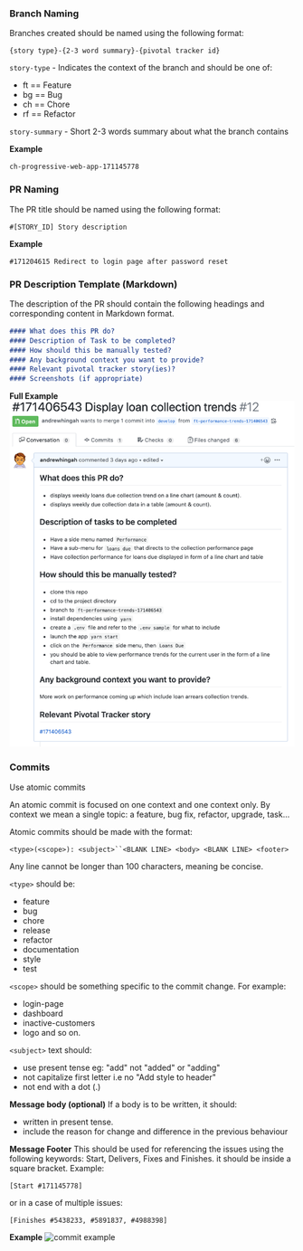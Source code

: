 ### Branch Naming

Branches created should be named using the following format:

```
{story type}-{2-3 word summary}-{pivotal tracker id}
```

`story-type` - Indicates the context of the branch and should be one of:

- ft == Feature
- bg == Bug
- ch == Chore
- rf == Refactor

`story-summary` - Short 2-3 words summary about what the branch contains

**Example**

```
ch-progressive-web-app-171145778
```

### PR Naming

The PR title should be named using the following format:

```
#[STORY_ID] Story description
```

**Example**

```
#171204615 Redirect to login page after password reset
```

### PR Description Template (Markdown)

The description of the PR should contain the following headings and corresponding content in Markdown format.

```md
#### What does this PR do?
#### Description of Task to be completed?
#### How should this be manually tested?
#### Any background context you want to provide?
#### Relevant pivotal tracker story(ies)?
#### Screenshots (if appropriate)
```

**Full Example**
![PR example](https://github.com/opentechglobal/gitworkflow/blob/master/images/pr_ex.png)


### Commits

Use atomic commits

An atomic commit is focused on one context and one context only.
By context we mean a single topic: a feature, bug fix, refactor, upgrade, task...

Atomic commits should be made with the format:

```
<type>(<scope>): <subject>``<BLANK LINE> <body> <BLANK LINE> <footer>

```

Any line cannot be longer than 100 characters, meaning be concise.

```<type>``` should be:

 * feature
 * bug
 * chore
 * release
 * refactor
 * documentation
 * style
 * test

```<scope>``` should be something specific to the commit change. For example:

 * login-page
 * dashboard
 * inactive-customers
 * logo and so on.

```<subject>``` text should:

 * use present tense eg: "add" not "added" or "adding"
 * not capitalize first letter i.e no "Add style to header"
 * not end with a dot (.)

**Message body (optional)** If a body is to be written, it should:

 * written in present tense.
 * include the reason for change and difference in the previous behaviour

**Message Footer** This should be used for referencing the issues using the following keywords: Start, Delivers, Fixes and Finishes. it should be inside a square bracket. Example:

```
[Start #171145778]
```

or in a case of multiple issues:

```
[Finishes #5438233, #5891837, #4988398]
```

**Example**
![commit example](https://github.com/opentechglobal/gitworkflow/blob/master/images/commit_ex.png)
